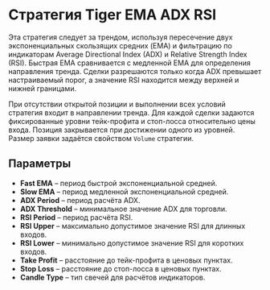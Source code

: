 # Стратегия Tiger EMA ADX RSI

Эта стратегия следует за трендом, используя пересечение двух экспоненциальных скользящих средних (EMA) и фильтрацию по индикаторам Average Directional Index (ADX) и Relative Strength Index (RSI). Быстрая EMA сравнивается с медленной EMA для определения направления тренда. Сделки разрешаются только когда ADX превышает настраиваемый порог, а значение RSI находится между верхней и нижней границами.

При отсутствии открытой позиции и выполнении всех условий стратегия входит в направлении тренда. Для каждой сделки задаются фиксированные уровни тейк-профита и стоп-лосса относительно цены входа. Позиция закрывается при достижении одного из уровней. Размер заявки задаётся свойством `Volume` стратегии.

## Параметры

- **Fast EMA** – период быстрой экспоненциальной средней.
- **Slow EMA** – период медленной экспоненциальной средней.
- **ADX Period** – период расчёта ADX.
- **ADX Threshold** – минимальное значение ADX для торговли.
- **RSI Period** – период расчёта RSI.
- **RSI Upper** – максимально допустимое значение RSI для длинных входов.
- **RSI Lower** – минимально допустимое значение RSI для коротких входов.
- **Take Profit** – расстояние до тейк-профита в ценовых пунктах.
- **Stop Loss** – расстояние до стоп-лосса в ценовых пунктах.
- **Candle Type** – тип свечей для расчётов индикаторов.
